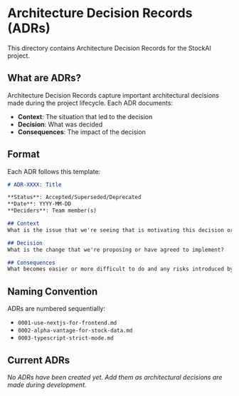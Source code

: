 # Architecture Decision Records (ADRs)

This directory contains Architecture Decision Records for the StockAI project.

## What are ADRs?

Architecture Decision Records capture important architectural decisions made during the project lifecycle. Each ADR documents:

- **Context**: The situation that led to the decision
- **Decision**: What was decided
- **Consequences**: The impact of the decision

## Format

Each ADR follows this template:

```markdown
# ADR-XXXX: Title

**Status**: Accepted/Superseded/Deprecated
**Date**: YYYY-MM-DD
**Deciders**: Team member(s)

## Context
What is the issue that we're seeing that is motivating this decision or change?

## Decision
What is the change that we're proposing or have agreed to implement?

## Consequences
What becomes easier or more difficult to do and any risks introduced by this change?
```

## Naming Convention

ADRs are numbered sequentially:
- `0001-use-nextjs-for-frontend.md`
- `0002-alpha-vantage-for-stock-data.md`
- `0003-typescript-strict-mode.md`

## Current ADRs

*No ADRs have been created yet. Add them as architectural decisions are made during development.*